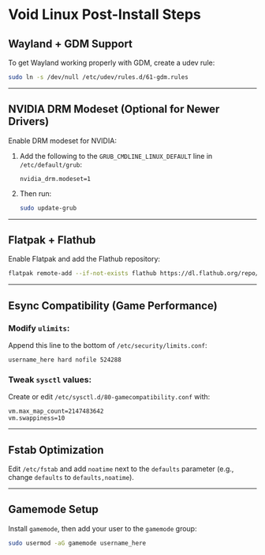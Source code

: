 # Void Linux Post-Install Steps

## Wayland + GDM Support

To get Wayland working properly with GDM, create a udev rule:

```bash
sudo ln -s /dev/null /etc/udev/rules.d/61-gdm.rules
```

---

## NVIDIA DRM Modeset (Optional for Newer Drivers)

Enable DRM modeset for NVIDIA:

1. Add the following to the `GRUB_CMDLINE_LINUX_DEFAULT` line in `/etc/default/grub`:

    ```
    nvidia_drm.modeset=1
    ```

2. Then run:

    ```bash
    sudo update-grub
    ```

---

## Flatpak + Flathub

Enable Flatpak and add the Flathub repository:

```bash
flatpak remote-add --if-not-exists flathub https://dl.flathub.org/repo/flathub.flatpakrepo
```

---

## Esync Compatibility (Game Performance)

### Modify `ulimits`:

Append this line to the bottom of `/etc/security/limits.conf`:

```
username_here hard nofile 524288
```

### Tweak `sysctl` values:

Create or edit `/etc/sysctl.d/80-gamecompatibility.conf` with:

```
vm.max_map_count=2147483642
vm.swappiness=10
```

---

## Fstab Optimization

Edit `/etc/fstab` and add `noatime` next to the `defaults` parameter (e.g., change `defaults` to `defaults,noatime`).

---

## Gamemode Setup

Install `gamemode`, then add your user to the `gamemode` group:

```bash
sudo usermod -aG gamemode username_here
```


